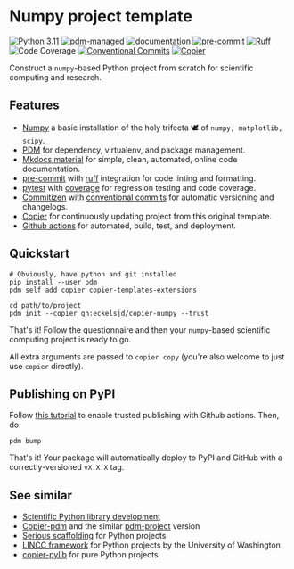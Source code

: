 # Numpy project template
[![Python 3.11](https://img.shields.io/badge/python-3.11+-blue.svg?logo=python&logoColor=cccccc)](https://www.python.org/downloads/) 
[![pdm-managed](https://img.shields.io/badge/pdm-managed-blueviolet)](https://pdm-project.org)
[![documentation](https://img.shields.io/badge/docs-mkdocs%20material-blue.svg?style=flat)](https://squidfunk.github.io/mkdocs-material/)
[![pre-commit](https://img.shields.io/badge/pre--commit-enabled-brightgreen?logo=pre-commit)](https://github.com/pre-commit/pre-commit)
[![Ruff](https://img.shields.io/endpoint?url=https://raw.githubusercontent.com/astral-sh/ruff/main/assets/badge/v2.json)](https://github.com/astral-sh/ruff)
![Code Coverage](https://img.shields.io/badge/coverage-100%25-brightgreen?logo=codecov)
[![Conventional Commits](https://img.shields.io/badge/Conventional%20Commits-1.0.0-%23FE5196?logo=conventionalcommits&logoColor=white)](https://conventionalcommits.org)
[![Copier](https://img.shields.io/endpoint?url=https://raw.githubusercontent.com/copier-org/copier/master/img/badge/badge-grayscale-inverted-border-orange.json)](https://github.com/copier-org/copier)

Construct a `numpy`-based Python project from scratch for scientific computing and research.

## Features

- [Numpy](https://numpy.org/) a basic installation of the holy trifecta :dove: of `numpy, matplotlib, scipy`.
- [PDM](https://pdm-project.org) for dependency, virtualenv, and package management.
- [Mkdocs material](https://squidfunk.github.io/mkdocs-material/) for simple, clean, automated, online code documentation.
- [pre-commit](https://github.com/pre-commit/pre-commit) with [ruff](https://github.com/astral-sh/ruff) integration for code linting and formatting.
- [pytest](https://docs.pytest.org/en/stable/index.html#) with [coverage](https://pytest-cov.readthedocs.io/en/latest/) for regression testing and code coverage.
- [Commitizen](https://github.com/commitizen-tools/commitizen) with [conventional commits](https://conventionalcommits.org) for automatic versioning and changelogs.
- [Copier](https://github.com/copier-org/copier) for continuously updating project from this original template.
- [Github actions](https://docs.github.com/en/actions) for automated, build, test, and deployment.

## Quickstart
```shell
# Obviously, have python and git installed
pip install --user pdm
pdm self add copier copier-templates-extensions

cd path/to/project
pdm init --copier gh:eckelsjd/copier-numpy --trust
```
That's it! Follow the questionnaire and then your `numpy`-based scientific computing project is ready to go. 

All extra arguments are passed to `copier copy` (you're also welcome to just use `copier` directly).

## Publishing on PyPI
Follow [this tutorial](https://docs.pypi.org/trusted-publishers/) to enable trusted publishing with Github actions. Then, do:
```shell
pdm bump
```
That's it! Your package will automatically deploy to PyPI and GitHub with a correctly-versioned `vX.X.X` tag.

## See similar
- [Scientific Python library development](https://github.com/scientific-python/cookie)
- [Copier-pdm](https://github.com/pawamoy/copier-pdm) and the similar [pdm-project](https://github.com/pdm-project/copier-pdm) version
- [Serious scaffolding](https://github.com/serious-scaffold/ss-python) for Python projects
- [LINCC framework](https://github.com/lincc-frameworks/python-project-template) for Python projects by the University of Washington
- [copier-pylib](https://github.com/astrojuanlu/copier-pylib) for pure Python projects
